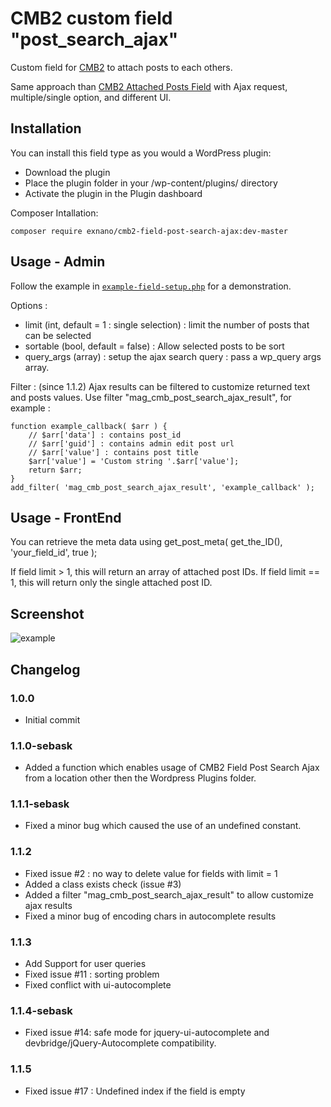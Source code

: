 # CMB2 custom field "post_search_ajax"

Custom field for [CMB2](https://github.com/WebDevStudios/CMB2) to attach posts to each others.

Same approach than [CMB2 Attached Posts Field](https://github.com/WebDevStudios/cmb2-attached-posts/) with Ajax request, multiple/single option, and different UI.

## Installation

You can install this field type as you would a WordPress plugin:

-   Download the plugin
-   Place the plugin folder in your /wp-content/plugins/ directory
-   Activate the plugin in the Plugin dashboard

Composer Intallation:

```
composer require exnano/cmb2-field-post-search-ajax:dev-master
```

## Usage - Admin

Follow the example in [`example-field-setup.php`](https://github.com/exnano/cmb2-field-post-search-ajax/blob/master/example-field-setup.php) for a demonstration.

Options :

-   limit (int, default = 1 : single selection) : limit the number of posts that can be selected
-   sortable (bool, default = false) : Allow selected posts to be sort
-   query_args (array) : setup the ajax search query : pass a wp_query args array.

Filter : (since 1.1.2)
Ajax results can be filtered to customize returned text and posts values.
Use filter "mag_cmb_post_search_ajax_result", for example :

```
function example_callback( $arr ) {
	// $arr['data'] : contains post_id
	// $arr['guid'] : contains admin edit post url
	// $arr['value'] : contains post title
	$arr['value'] = 'Custom string '.$arr['value'];
    return $arr;
}
add_filter( 'mag_cmb_post_search_ajax_result', 'example_callback' );
```

## Usage - FrontEnd

You can retrieve the meta data using get_post_meta( get_the_ID(), 'your_field_id', true );

If field limit > 1, this will return an array of attached post IDs.
If field limit == 1, this will return only the single attached post ID.

## Screenshot

![example](https://github.com/exnano/cmb2-field-post-search-ajax/blob/master/example.gif)

## Changelog

### 1.0.0

-   Initial commit

### 1.1.0-sebask

-   Added a function which enables usage of CMB2 Field Post Search Ajax from a location other then the Wordpress Plugins folder.

### 1.1.1-sebask

-   Fixed a minor bug which caused the use of an undefined constant.

### 1.1.2

-   Fixed issue #2 : no way to delete value for fields with limit = 1
-   Added a class exists check (issue #3)
-   Added a filter "mag_cmb_post_search_ajax_result" to allow customize ajax results
-   Fixed a minor bug of encoding chars in autocomplete results

### 1.1.3

-   Add Support for user queries
-   Fixed issue #11 : sorting problem
-   Fixed conflict with ui-autocomplete

### 1.1.4-sebask

-   Fixed issue #14: safe mode for jquery-ui-autocomplete and devbridge/jQuery-Autocomplete compatibility.

### 1.1.5

-   Fixed issue #17 : Undefined index if the field is empty
